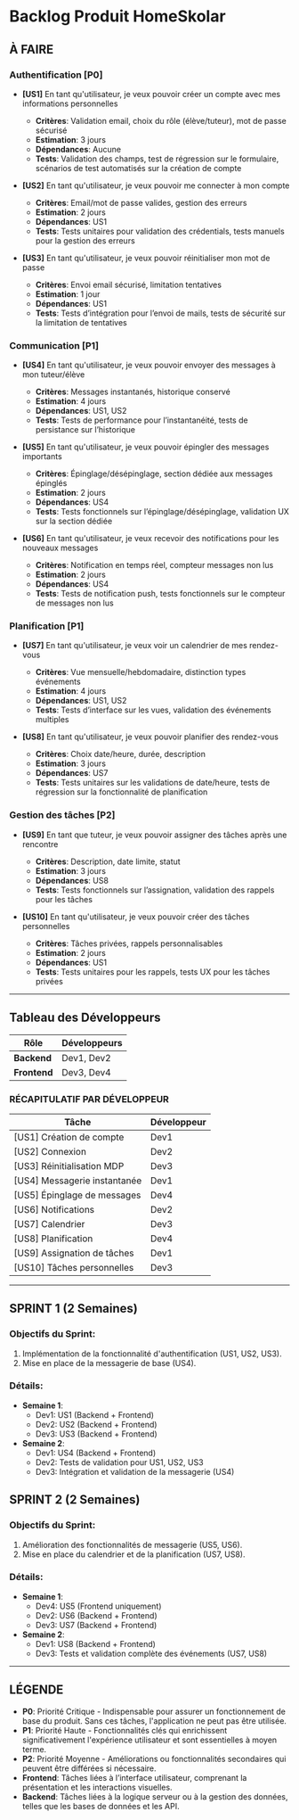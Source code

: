 # Backlog Produit HomeSkolar

## À FAIRE

### Authentification [P0]
- **[US1]** En tant qu'utilisateur, je veux pouvoir créer un compte avec mes informations personnelles
  - **Critères**: Validation email, choix du rôle (élève/tuteur), mot de passe sécurisé
  - **Estimation**: 3 jours
  - **Dépendances**: Aucune
  - **Tests**: Validation des champs, test de régression sur le formulaire, scénarios de test automatisés sur la création de compte

- **[US2]** En tant qu'utilisateur, je veux pouvoir me connecter à mon compte
  - **Critères**: Email/mot de passe valides, gestion des erreurs
  - **Estimation**: 2 jours
  - **Dépendances**: US1
  - **Tests**: Tests unitaires pour validation des crédentials, tests manuels pour la gestion des erreurs

- **[US3]** En tant qu'utilisateur, je veux pouvoir réinitialiser mon mot de passe
  - **Critères**: Envoi email sécurisé, limitation tentatives
  - **Estimation**: 1 jour
  - **Dépendances**: US1
  - **Tests**: Tests d’intégration pour l’envoi de mails, tests de sécurité sur la limitation de tentatives

### Communication [P1]
- **[US4]** En tant qu'utilisateur, je veux pouvoir envoyer des messages à mon tuteur/élève
  - **Critères**: Messages instantanés, historique conservé
  - **Estimation**: 4 jours
  - **Dépendances**: US1, US2
  - **Tests**: Tests de performance pour l’instantanéité, tests de persistance sur l’historique

- **[US5]** En tant qu'utilisateur, je veux pouvoir épingler des messages importants
  - **Critères**: Épinglage/désépinglage, section dédiée aux messages épinglés
  - **Estimation**: 2 jours
  - **Dépendances**: US4
  - **Tests**: Tests fonctionnels sur l’épinglage/désépinglage, validation UX sur la section dédiée

- **[US6]** En tant qu'utilisateur, je veux recevoir des notifications pour les nouveaux messages
  - **Critères**: Notification en temps réel, compteur messages non lus
  - **Estimation**: 2 jours
  - **Dépendances**: US4
  - **Tests**: Tests de notification push, tests fonctionnels sur le compteur de messages non lus

### Planification [P1]
- **[US7]** En tant qu'utilisateur, je veux voir un calendrier de mes rendez-vous
  - **Critères**: Vue mensuelle/hebdomadaire, distinction types événements
  - **Estimation**: 4 jours
  - **Dépendances**: US1, US2
  - **Tests**: Tests d’interface sur les vues, validation des événements multiples

- **[US8]** En tant qu'utilisateur, je veux pouvoir planifier des rendez-vous
  - **Critères**: Choix date/heure, durée, description
  - **Estimation**: 3 jours
  - **Dépendances**: US7
  - **Tests**: Tests unitaires sur les validations de date/heure, tests de régression sur la fonctionnalité de planification

### Gestion des tâches [P2]
- **[US9]** En tant que tuteur, je veux pouvoir assigner des tâches après une rencontre
  - **Critères**: Description, date limite, statut
  - **Estimation**: 3 jours
  - **Dépendances**: US8
  - **Tests**: Tests fonctionnels sur l’assignation, validation des rappels pour les tâches

- **[US10]** En tant qu'utilisateur, je veux pouvoir créer des tâches personnelles
  - **Critères**: Tâches privées, rappels personnalisables
  - **Estimation**: 2 jours
  - **Dépendances**: US1
  - **Tests**: Tests unitaires pour les rappels, tests UX pour les tâches privées

---

## Tableau des Développeurs
| **Rôle**     | **Développeurs** |
| ------------ | ---------------- |
| **Backend**  | Dev1, Dev2       |
| **Frontend** | Dev3, Dev4       |



### RÉCAPITULATIF PAR DÉVELOPPEUR

| Tâche                        | Développeur |
| ---------------------------- | ----------- |
| [US1] Création de compte     | Dev1        |
| [US2] Connexion              | Dev2        |
| [US3] Réinitialisation MDP   | Dev3        |
| [US4] Messagerie instantanée | Dev1        |
| [US5] Épinglage de messages  | Dev4        |
| [US6] Notifications          | Dev2        |
| [US7] Calendrier             | Dev3        |
| [US8] Planification          | Dev4        |
| [US9] Assignation de tâches  | Dev1        |
| [US10] Tâches personnelles   | Dev3        |

---

## SPRINT 1 (2 Semaines)

### Objectifs du Sprint:
1. Implémentation de la fonctionnalité d'authentification (US1, US2, US3).
2. Mise en place de la messagerie de base (US4).

### Détails:
- **Semaine 1**:
  - Dev1: US1 (Backend + Frontend)
  - Dev2: US2 (Backend + Frontend)
  - Dev3: US3 (Backend + Frontend)
- **Semaine 2**:
  - Dev1: US4 (Backend + Frontend)
  - Dev2: Tests de validation pour US1, US2, US3
  - Dev3: Intégration et validation de la messagerie (US4)

## SPRINT 2 (2 Semaines)

### Objectifs du Sprint:
1. Amélioration des fonctionnalités de messagerie (US5, US6).
2. Mise en place du calendrier et de la planification (US7, US8).

### Détails:
- **Semaine 1**:
  - Dev4: US5 (Frontend uniquement)
  - Dev2: US6 (Backend + Frontend)
  - Dev3: US7 (Backend + Frontend)
- **Semaine 2**:
  - Dev1: US8 (Backend + Frontend)
  - Dev3: Tests et validation complète des événements (US7, US8)

---

## LÉGENDE
- **P0**: Priorité Critique - Indispensable pour assurer un fonctionnement de base du produit. Sans ces tâches, l'application ne peut pas être utilisée.
- **P1**: Priorité Haute - Fonctionnalités clés qui enrichissent significativement l'expérience utilisateur et sont essentielles à moyen terme.
- **P2**: Priorité Moyenne - Améliorations ou fonctionnalités secondaires qui peuvent être différées si nécessaire.
- **Frontend**: Tâches liées à l’interface utilisateur, comprenant la présentation et les interactions visuelles.
- **Backend**: Tâches liées à la logique serveur ou à la gestion des données, telles que les bases de données et les API.

